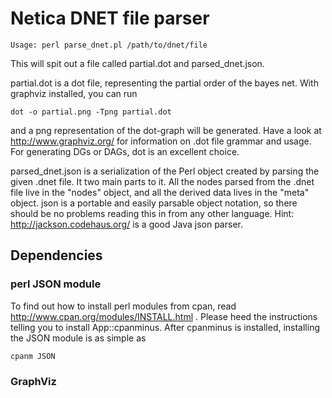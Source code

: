 # Netica DNET file parser

    Usage: perl parse_dnet.pl /path/to/dnet/file

This will spit out a file called partial.dot and parsed_dnet.json.

partial.dot is a dot file, representing the partial order of the bayes net. With graphviz installed, you can run

    dot -o partial.png -Tpng partial.dot

and a png representation of the dot-graph will be generated. Have a look at http://www.graphviz.org/ for information on .dot file grammar and usage. For generating DGs or DAGs, dot is an excellent choice.

parsed_dnet.json is a serialization of the Perl object created by parsing the given .dnet file. It two main parts to it. All the nodes parsed from the .dnet file live in the "nodes" object, and all the derived data lives in the "meta" object. json is a portable and easily parsable object notation, so there should be no problems reading this in from any other language. Hint: 
http://jackson.codehaus.org/ is a good Java json parser.

## Dependencies
### perl JSON module
To find out how to install perl modules from cpan, read http://www.cpan.org/modules/INSTALL.html . Please heed the instructions telling you to install App::cpanminus. After cpanminus is installed, installing the JSON module is as simple as

    cpanm JSON

### GraphViz
